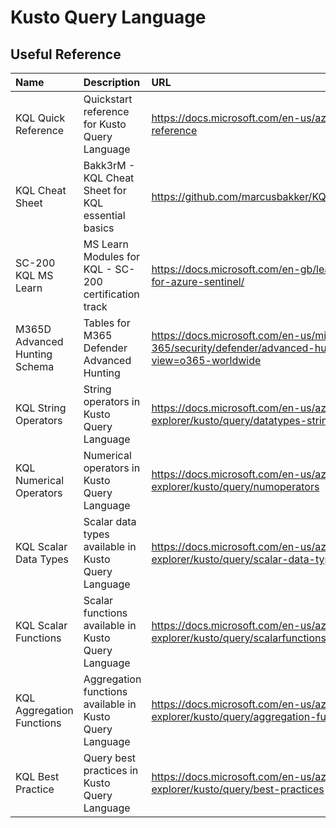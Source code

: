 # Kusto Query Language

## Useful Reference
|Name|Description|URL|
|:----|:----|:----|
|KQL Quick Reference|Quickstart reference for Kusto Query Language|https://docs.microsoft.com/en-us/azure/data-explorer/kql-quick-reference|
|KQL Cheat Sheet|Bakk3rM - KQL Cheat Sheet for KQL essential basics|https://github.com/marcusbakker/KQL/blob/master/kql_cheat_sheet.pdf|
|SC-200 KQL MS Learn|MS Learn Modules for KQL - SC-200 certification track|https://docs.microsoft.com/en-gb/learn/paths/sc-200-utilize-kql-for-azure-sentinel/|
|M365D Advanced Hunting Schema|Tables for M365 Defender Advanced Hunting|https://docs.microsoft.com/en-us/microsoft-365/security/defender/advanced-hunting-schema-tables?view=o365-worldwide|
|KQL String Operators|String operators in Kusto Query Language|https://docs.microsoft.com/en-us/azure/data-explorer/kusto/query/datatypes-string-operators|
|KQL Numerical Operators|Numerical operators in Kusto Query Language|https://docs.microsoft.com/en-us/azure/data-explorer/kusto/query/numoperators|
|KQL Scalar Data Types|Scalar data types available in Kusto Query Language|https://docs.microsoft.com/en-us/azure/data-explorer/kusto/query/scalar-data-types/|
|KQL Scalar Functions|Scalar functions available in Kusto Query Language|https://docs.microsoft.com/en-us/azure/data-explorer/kusto/query/scalarfunctions|
|KQL Aggregation Functions|Aggregation functions available in Kusto Query Language|https://docs.microsoft.com/en-us/azure/data-explorer/kusto/query/aggregation-functions|
|KQL Best Practice|Query best practices in Kusto Query Language|https://docs.microsoft.com/en-us/azure/data-explorer/kusto/query/best-practices|
